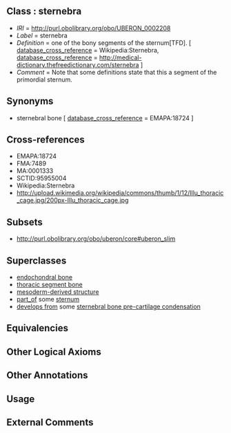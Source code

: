 
## Class : sternebra

 * *IRI* = http://purl.obolibrary.org/obo/UBERON_0002208
 * *Label* = sternebra
 * *Definition* = one of the bony segments of the sternum[TFD]. [ [database_cross_reference](../../ef/oboInOwl#hasDbXref.md) = Wikipedia:Sternebra, [database_cross_reference](../../ef/oboInOwl#hasDbXref.md) = http://medical-dictionary.thefreedictionary.com/sternebra ]
 * *Comment* = Note that some definitions state that this a segment of the primordial sternum.

## Synonyms

 * sternebral bone [ [database_cross_reference](../../ef/oboInOwl#hasDbXref.md) = EMAPA:18724 ]

## Cross-references

 * EMAPA:18724
 * FMA:7489
 * MA:0001333
 * SCTID:95955004
 * Wikipedia:Sternebra
 * http://upload.wikimedia.org/wikipedia/commons/thumb/1/12/Illu_thoracic_cage.jpg/200px-Illu_thoracic_cage.jpg

## Subsets

 * http://purl.obolibrary.org/obo/uberon/core#uberon_slim

## Superclasses

 * [endochondral bone](../../UBERON/13/UBERON_0002513.md)
 * [thoracic segment bone](../../UBERON/27/UBERON_0003827.md)
 * [mesoderm-derived structure](../../UBERON/20/UBERON_0004120.md)
 * [part_of](../../BFO/50/BFO_0000050.md) some [sternum](../../UBERON/75/UBERON_0000975.md)
 * [develops from](../../RO/02/RO_0002202.md) some [sternebral bone pre-cartilage condensation](../../UBERON/95/UBERON_0006295.md)

## Equivalencies


## Other Logical Axioms


## Other Annotations


## Usage


## External Comments

